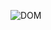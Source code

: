 ![DOM](https://github.com/dim4ik1985/https://github.com/https://github.com/dim4ik1985/DOM_task1/actions/workflows/web.yml/badge.svg)
